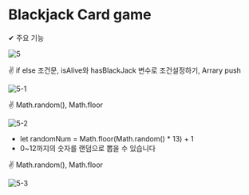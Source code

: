 # Blackjack Card game 

✔ 주요 기능

![5](https://user-images.githubusercontent.com/82692118/124376858-eace2f00-dce3-11eb-8bc3-c30fd24c2763.png)

✌ if else 조건문, isAlive와 hasBlackJack 변수로 조건설정하기, Arrary push

![5-1](https://user-images.githubusercontent.com/82692118/124377073-11d93080-dce5-11eb-9548-9afc508a13ac.png)

✌ Math.random(), Math.floor

![5-2](https://user-images.githubusercontent.com/82692118/124377074-130a5d80-dce5-11eb-9621-46f5ff4ab082.png)

- let randomNum = Math.floor(Math.random() * 13) + 1
- 0~12까지의 숫자를 랜덤으로 뽑을 수 있습니다

✌ Math.random(), Math.floor

![5-3](https://user-images.githubusercontent.com/82692118/124377075-130a5d80-dce5-11eb-8239-edf97f29e3e1.png)


